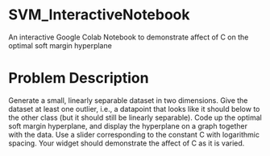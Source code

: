 # SVM_InteractiveNotebook
An interactive Google Colab Notebook to demonstrate affect of C on the optimal soft margin hyperplane

# Problem Description
Generate a small, linearly separable dataset in two dimensions. Give the dataset at least one outlier, i.e., a datapoint that looks like it should below to the other class (but it should still be linearly separable). Code up the optimal soft margin hyperplane, and display the hyperplane on a graph together with the data. Use a slider corresponding to the constant C with logarithmic spacing. Your widget should demonstrate the affect of C as it is varied. 
